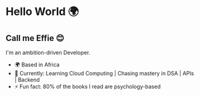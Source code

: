# Hello World 🌍




## Call me Effie 😊

I'm an ambition-driven Developer.
<br>
- 🌍 Based in Africa
- 🌱 Currently: Learning Cloud Computing | Chasing mastery in DSA | APIs | Backend
- ⚡ Fun fact: 80% of the books I read are psychology-based



  


